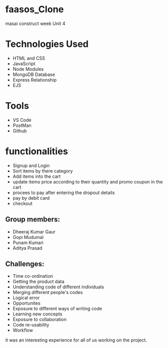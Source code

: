# faasos_Clone
masai construct week Unit 4

# Technologies Used
* HTML and CSS
* JavaScript
* Node Modules
* MongoDB Database
* Express Relationship
* EJS

# Tools
* VS Code
* PostMan
* Github

# functionalities
* Signup and Login
* Sort items by there category
* Add items into the cart
* update items price according to their quantity and promo coupon in the cart
* procees to pay after entering the dropout details
* pay by debit card
* checkout  


## Group members:

 - Dheeraj Kumar Gaur
 - Gopi Mudumal
 - Punam Kumari
 - Aditya Prasad

## Challenges:
- Time co-ordination
- Getting the product data
- Understanding code of different individuals
- Merging different people's codes
- Logical error
- Opportunites
- Exposure to different ways of writing code
- Learning new concepts
- Exposure to collaboration
- Code re-usability
- Workflow

it was an interesting experience for all of us working on the project.
